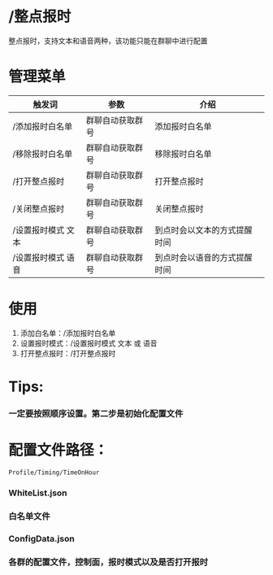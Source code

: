 # /整点报时

整点报时，支持文本和语音两种，该功能只能在群聊中进行配置

# 管理菜单

| 触发词        | 参数       | 介绍           |
|------------|----------|--------------|
| /添加报时白名单   | 群聊自动获取群号 | 添加报时白名单      |
| /移除报时白名单   | 群聊自动获取群号 | 移除报时白名单      |
| /打开整点报时    | 群聊自动获取群号 | 打开整点报时       |
| /关闭整点报时    | 群聊自动获取群号 | 关闭整点报时       |
| /设置报时模式 文本 | 群聊自动获取群号 | 到点时会以文本的方式提醒时间 |
| /设置报时模式 语音 | 群聊自动获取群号 | 到点时会以语音的方式提醒时间 |

# 使用
1. 添加白名单：/添加报时白名单
2. 设置报时模式：/设置报时模式 文本 或 语音
3. 打开整点报时：/打开整点报时
# Tips: 
### 一定要按照顺序设置。第二步是初始化配置文件

# 配置文件路径：
```
Profile/Timing/TimeOnHour
```
### WhiteList.json
### 白名单文件

### ConfigData.json
### 各群的配置文件，控制面，报时模式以及是否打开报时